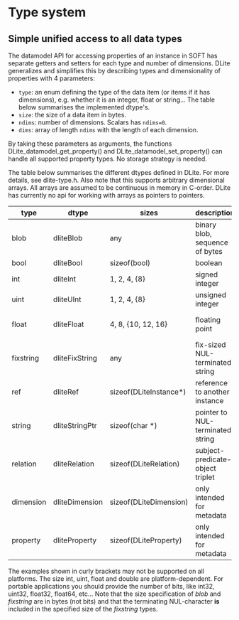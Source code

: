 Type system
===========

Simple unified access to all data types
---------------------------------------
The datamodel API for accessing properties of an instance in SOFT has
separate getters and setters for each type and number of dimensions.
DLite generalizes and simplifies this by describing types and
dimensionality of properties with 4 parameters:

  - `type`: an enum defining the type of the data item (or items if
    it has dimensions), e.g. whether it is an integer, float or string...
    The table below summarises the implemented dtype's.
  - `size`: the size of a data item in bytes.
  - `ndims`: number of dimensions.  Scalars has ``ndims=0``.
  - `dims`: array of length `ndims` with the length of each dimension.

By taking these parameters as arguments, the functions
DLite_datamodel_get_property() and DLite_datamodel_set_property() can handle
all supported property types.  No storage strategy is needed.

The table below summarises the different dtypes defined in DLite.  For
more details, see dlite-type.h.  Also note that this supports arbitrary
dimensional arrays.  All arrays are assumed to be continuous in memory
in C-order.  DLite has currently no api for working with arrays as
pointers to pointers.

type      | dtype          | sizes                  | description                      | examples
----      | -----          | -----                  | -----------                      | --------
blob      | dliteBlob      | any                    | binary blob, sequence of bytes   | blob32, blob128, ...
bool      | dliteBool      | sizeof(bool)           | boolean                          | bool
int       | dliteInt       | 1, 2, 4, {8}           | signed integer                   | (int), int8, int16, int32, {int64}
uint      | dliteUInt      | 1, 2, 4, {8}           | unsigned integer                 | (uint), uint8, uint16, uint32, {uint64}
float     | dliteFloat     | 4, 8, {10, 12, 16}     | floating point                   | (float), (double), float32, float64, {float80, float96, float128}
fixstring | dliteFixString | any                    | fix-sized NUL-terminated string  | string20, string4000, ...
ref       | dliteRef       | sizeof(DLiteInstance*) | reference to another instance    | ref, http://onto-ns.com/meta/0.1/MyEntity
string    | dliteStringPtr | sizeof(char *)         | pointer to NUL-terminated string | string
relation  | dliteRelation  | sizeof(DLiteRelation)  | subject-predicate-object triplet | relation
dimension | dliteDimension | sizeof(DLiteDimension) | only intended for metadata       | dimension
property  | dliteProperty  | sizeof(DLiteProperty)  | only intended for metadata       | property

The examples shown in curly brackets may not be supported on all
platforms.  The size int, uint, float and double are
platform-dependent.  For portable applications you should provide
the number of bits, like int32, uint32, float32, float64, etc...  Note
that the size specification of *blob* and *fixstring* are in bytes
(not bits) and that the terminating NUL-character __is__ included in the
specified size of the *fixstring* types.
